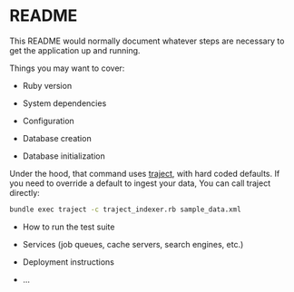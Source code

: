 # README

This README would normally document whatever steps are necessary to get the
application up and running.

Things you may want to cover:

* Ruby version

* System dependencies

* Configuration

* Database creation

* Database initialization

Under the hood, that command uses [traject](https://github.com/traject/traject), with hard coded defaults. If you need to override a default to ingest your data, You can call traject directly:

``` bash
bundle exec traject -c traject_indexer.rb sample_data.xml
```


* How to run the test suite

* Services (job queues, cache servers, search engines, etc.)

* Deployment instructions

* ...

